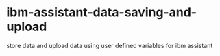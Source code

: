 # ibm-assistant-data-saving-and-upload
store data and upload data using user defined variables for ibm assistant

